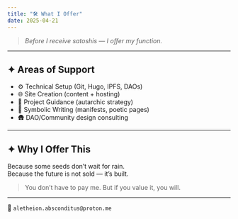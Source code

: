 ```yaml
---
title: "🛠️ What I Offer"
date: 2025-04-21
---
```


> *Before I receive satoshis — I offer my function.*

---

## ✦ Areas of Support

- ⚙️ Technical Setup (Git, Hugo, IPFS, DAOs)
- 🌐 Site Creation (content + hosting)
- 🧭 Project Guidance (autarchic strategy)
- 📜 Symbolic Writing (manifests, poetic pages)
- 🛖 DAO/Community design consulting

---

## ✦ Why I Offer This

Because some seeds don’t wait for rain.  
Because the future is not sold — it’s built.

> You don’t have to pay me. But if you value it, you will.

---

📧 `aletheion.absconditus@proton.me`
